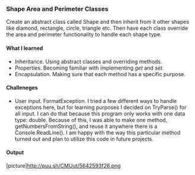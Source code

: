 ### Shape Area and Perimeter Classes
Create an abstract class called Shape and then inherit from it other shapes like diamond, rectangle, circle, triangle etc. Then have each class override the area and perimeter functionality to handle each shape type.

#### What I learned
- Inheritance. Using abstract classes and overriding methods.
- Properties. Becoming familiar with implementing _get_ and _set._
- Encapsulation. Making sure that each method has a specific purpose.

#### Challeneges
- User input. FormatException.
I tried a few different ways to handle exceptions here, but for learning purposes I decided on TryParse() for all input. I can do that because this program only works with one data type: double. Because of this, I was able to make one method, getNumbersFromString(), and reuse it anywhere there is a Console.ReadLine(). I am happy with the way this particular method turned out and plan to utilize this code in future projects. 

#### Output
[picture]http://puu.sh/CMUut/5642593f26.png
